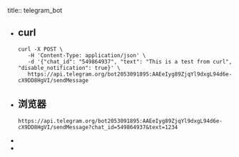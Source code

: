 title:: telegram_bot

- ## curl
  ```
  curl -X POST \
     -H 'Content-Type: application/json' \
     -d '{"chat_id": "549864937", "text": "This is a test from curl", "disable_notification": true}' \
     https://api.telegram.org/bot2053091895:AAEeIyg89ZjqYl9dxgL94d6e-cX9DD8HgVI/sendMessage
  ```
- ## 浏览器
  ```
  https://api.telegram.org/bot2053091895:AAEeIyg89ZjqYl9dxgL94d6e-cX9DD8HgVI/sendMessage?chat_id=549864937&text=1234
  ```
-
-